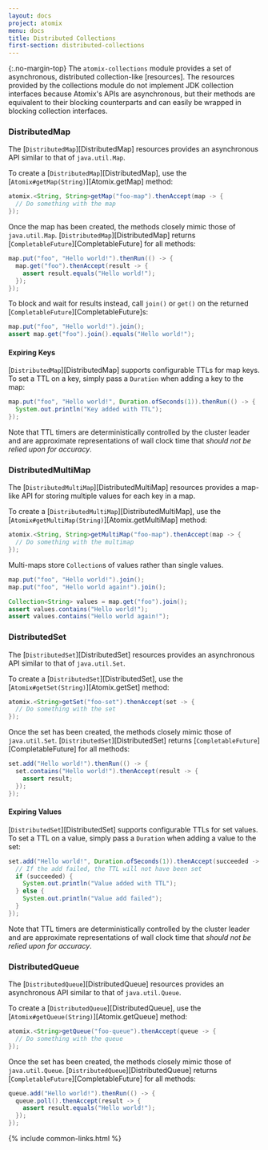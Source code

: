 ```yaml
---
layout: docs
project: atomix
menu: docs
title: Distributed Collections
first-section: distributed-collections
---
```


{:.no-margin-top}
The `atomix-collections` module provides a set of asynchronous, distributed collection-like [resources]. The resources provided by the collections module do not implement JDK collection interfaces because Atomix's APIs are asynchronous, but their methods are equivalent to their blocking counterparts and can easily be wrapped in blocking collection interfaces.

### DistributedMap

The [`DistributedMap`][DistributedMap] resources provides an asynchronous API similar to that of `java.util.Map`.

To create a [`DistributedMap`][DistributedMap], use the [`Atomix#getMap(String)`][Atomix.getMap] method:

```java
atomix.<String, String>getMap("foo-map").thenAccept(map -> {
  // Do something with the map
});
```

Once the map has been created, the methods closely mimic those of `java.util.Map`. [`DistributedMap`][DistributedMap] returns [`CompletableFuture`][CompletableFuture] for all methods:

```java
map.put("foo", "Hello world!").thenRun(() -> {
  map.get("foo").thenAccept(result -> {
    assert result.equals("Hello world!");
  });
});
```

To block and wait for results instead, call `join()` or `get()` on the returned [`CompletableFuture`][CompletableFuture]s:

```java
map.put("foo", "Hello world!").join();
assert map.get("foo").join().equals("Hello world!");
```

#### Expiring Keys

[`DistributedMap`][DistributedMap] supports configurable TTLs for map keys. To set a TTL on a key, simply pass a `Duration` when adding a key to the map:

```java
map.put("foo", "Hello world!", Duration.ofSeconds(1)).thenRun(() -> {
  System.out.println("Key added with TTL");
});
```

Note that TTL timers are deterministically controlled by the cluster leader and are approximate representations of wall clock time that *should not be relied upon for accuracy*.

### DistributedMultiMap

The [`DistributedMultiMap`][DistributedMultiMap] resources provides a map-like API for storing multiple values for each key in a map.

To create a [`DistributedMultiMap`][DistributedMultiMap], use the [`Atomix#getMultiMap(String)`][Atomix.getMultiMap] method:

```java
atomix.<String, String>getMultiMap("foo-map").thenAccept(map -> {
  // Do something with the multimap
});
```

Multi-maps store `Collection`s of values rather than single values.

```java
map.put("foo", "Hello world!").join();
map.put("foo", "Hello world again!").join();

Collection<String> values = map.get("foo").join();
assert values.contains("Hello world!");
assert values.contains("Hello world again!");
```

### DistributedSet

The [`DistributedSet`][DistributedSet] resources provides an asynchronous API similar to that of `java.util.Set`.

To create a [`DistributedSet`][DistributedSet], use the [`Atomix#getSet(String)`][Atomix.getSet] method:

```java
atomix.<String>getSet("foo-set").thenAccept(set -> {
  // Do something with the set
});
```

Once the set has been created, the methods closely mimic those of `java.util.Set`. [`DistributedSet`][DistributedSet] returns [`CompletableFuture`][CompletableFuture] for all methods:

```java
set.add("Hello world!").thenRun(() -> {
  set.contains("Hello world!").thenAccept(result -> {
    assert result;
  });
});
```

#### Expiring Values

[`DistributedSet`][DistributedSet] supports configurable TTLs for set values. To set a TTL on a value, simply pass a `Duration` when adding a value to the set:

```java
set.add("Hello world!", Duration.ofSeconds(1)).thenAccept(succeeded -> {
  // If the add failed, the TTL will not have been set
  if (succeeded) {
    System.out.println("Value added with TTL");
  } else {
    System.out.println("Value add failed");
  }
});
```

Note that TTL timers are deterministically controlled by the cluster leader and are approximate representations of wall clock time that *should not be relied upon for accuracy*.

### DistributedQueue

The [`DistributedQueue`][DistributedQueue] resources provides an asynchronous API similar to that of `java.util.Queue`.

To create a [`DistributedQueue`][DistributedQueue], use the [`Atomix#getQueue(String)`][Atomix.getQueue] method:

```java
atomix.<String>getQueue("foo-queue").thenAccept(queue -> {
  // Do something with the queue
});
```

Once the set has been created, the methods closely mimic those of `java.util.Queue`. [`DistributedQueue`][DistributedQueue] returns [`CompletableFuture`][CompletableFuture] for all methods:

```java
queue.add("Hello world!").thenRun(() -> {
  queue.poll().thenAccept(result -> {
    assert result.equals("Hello world!");
  });
});
```

{% include common-links.html %}